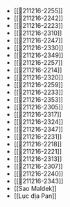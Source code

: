 - [[💬211216-2255]]
- [[💬211216-2242]]
- [[💬211216-2223]]
- [[💬211216-2310]]
- [[💬211216-2247]]
- [[💬211216-2330]]
- [[💬211216-2349]]
- [[💬211216-2257]]
- [[💬211216-2214]]
- [[💬211216-2320]]
- [[💬211216-2259]]
- [[💬211216-2233]]
- [[💬211216-2353]]
- [[💬211216-2305]]
- [[💬211216-2317]]
- [[💬211216-2324]]
- [[💬211216-2347]]
- [[💬211216-2231]]
- [[💬211216-2218]]
- [[💬211216-2221]]
- [[💬211216-2313]]
- [[💬211216-2307]]
- [[💬211216-2240]]
- [[💬211216-2343]]
- [[Sao Maldek]]
- [[Lục địa Pan]]
